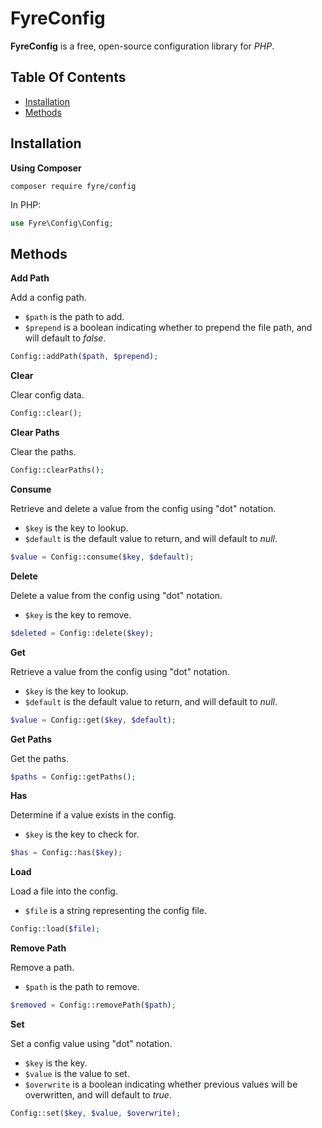 # FyreConfig

**FyreConfig** is a free, open-source configuration library for *PHP*.


## Table Of Contents
- [Installation](#installation)
- [Methods](#methods)



## Installation

**Using Composer**

```
composer require fyre/config
```

In PHP:

```php
use Fyre\Config\Config;
```


## Methods

**Add Path**

Add a config path.

- `$path` is the path to add.
- `$prepend` is a boolean indicating whether to prepend the file path, and will default to *false*.

```php
Config::addPath($path, $prepend);
```

**Clear**

Clear config data.

```php
Config::clear();
```

**Clear Paths**

Clear the paths.

```php
Config::clearPaths();
```

**Consume**

Retrieve and delete a value from the config using "dot" notation.

- `$key` is the key to lookup.
- `$default` is the default value to return, and will default to *null*.

```php
$value = Config::consume($key, $default);
```

**Delete**

Delete a value from the config using "dot" notation.

- `$key` is the key to remove.

```php
$deleted = Config::delete($key);
```

**Get**

Retrieve a value from the config using "dot" notation.

- `$key` is the key to lookup.
- `$default` is the default value to return, and will default to *null*.

```php
$value = Config::get($key, $default);
```

**Get Paths**

Get the paths.

```php
$paths = Config::getPaths();
```

**Has**

Determine if a value exists in the config.

- `$key` is the key to check for.

```php
$has = Config::has($key);
```

**Load**

Load a file into the config.

- `$file` is a string representing the config file.

```php
Config::load($file);
```

**Remove Path**

Remove a path.

- `$path` is the path to remove.

```php
$removed = Config::removePath($path);
```

**Set**

Set a config value using "dot" notation.

- `$key` is the key.
- `$value` is the value to set.
- `$overwrite` is a boolean indicating whether previous values will be overwritten, and will default to *true*.

```php
Config::set($key, $value, $overwrite);
```